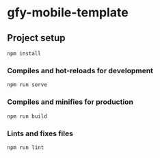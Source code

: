 <!--
 * @Author: wgj
 * @Date: 2021-03-22 19:38:41
 * @LastEditTime: 2021-03-24 18:08:56
 * @LastEditors: wgj
 * @Description:
-->

# gfy-mobile-template

## Project setup

```
npm install
```

### Compiles and hot-reloads for development

```
npm run serve
```

### Compiles and minifies for production

```
npm run build
```

### Lints and fixes files

```
npm run lint
```

<!-- ### Customize configuration
See [Configuration Reference](https://cli.vuejs.org/config/). -->
